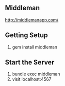 ## Middleman
http://middlemanapp.com/

## Getting Setup
1. gem install middleman

## Start the Server
1. bundle exec middleman
2. visit localhost:4567

